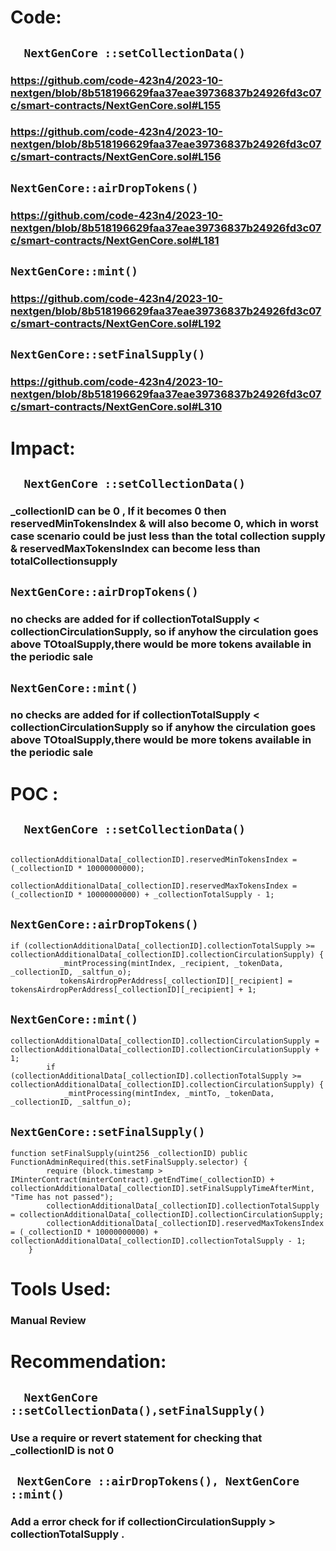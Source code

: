 # Code:
## ```  NextGenCore ::setCollectionData()```
### https://github.com/code-423n4/2023-10-nextgen/blob/8b518196629faa37eae39736837b24926fd3c07c/smart-contracts/NextGenCore.sol#L155
### https://github.com/code-423n4/2023-10-nextgen/blob/8b518196629faa37eae39736837b24926fd3c07c/smart-contracts/NextGenCore.sol#L156
## ``` NextGenCore::airDropTokens() ```
### https://github.com/code-423n4/2023-10-nextgen/blob/8b518196629faa37eae39736837b24926fd3c07c/smart-contracts/NextGenCore.sol#L181
## ``` NextGenCore::mint() ```
### https://github.com/code-423n4/2023-10-nextgen/blob/8b518196629faa37eae39736837b24926fd3c07c/smart-contracts/NextGenCore.sol#L192
## ``` NextGenCore::setFinalSupply() ```
### https://github.com/code-423n4/2023-10-nextgen/blob/8b518196629faa37eae39736837b24926fd3c07c/smart-contracts/NextGenCore.sol#L310
 
# Impact:
## ```  NextGenCore ::setCollectionData()```
### _collectionID  can be 0 , If it becomes 0 then reservedMinTokensIndex  & will also become 0, which in worst case scenario could be just less than the total collection supply & reservedMaxTokensIndex can become less than totalCollectionsupply 
## ``` NextGenCore::airDropTokens() ```
### no checks are added for if collectionTotalSupply < collectionCirculationSupply, so if anyhow the circulation goes above TOtoalSupply,there would be more tokens available in the periodic sale
## ``` NextGenCore::mint() ```
### no checks are added for if collectionTotalSupply < collectionCirculationSupply so if anyhow the circulation goes above TOtoalSupply,there would be more tokens available in the periodic sale

# POC :
## ```  NextGenCore ::setCollectionData()```
```
          collectionAdditionalData[_collectionID].reservedMinTokensIndex = (_collectionID * 10000000000);  
           collectionAdditionalData[_collectionID].reservedMaxTokensIndex = (_collectionID * 10000000000) + _collectionTotalSupply - 1; 
```
## ``` NextGenCore::airDropTokens() ```
 ```
if (collectionAdditionalData[_collectionID].collectionTotalSupply >= collectionAdditionalData[_collectionID].collectionCirculationSupply) {
            _mintProcessing(mintIndex, _recipient, _tokenData, _collectionID, _saltfun_o);
            tokensAirdropPerAddress[_collectionID][_recipient] = tokensAirdropPerAddress[_collectionID][_recipient] + 1;
```
## ``` NextGenCore::mint() ```
``` 
collectionAdditionalData[_collectionID].collectionCirculationSupply = collectionAdditionalData[_collectionID].collectionCirculationSupply + 1;
        if (collectionAdditionalData[_collectionID].collectionTotalSupply >= collectionAdditionalData[_collectionID].collectionCirculationSupply) {
            _mintProcessing(mintIndex, _mintTo, _tokenData, _collectionID, _saltfun_o);
```
## ``` NextGenCore::setFinalSupply() ```
```
function setFinalSupply(uint256 _collectionID) public FunctionAdminRequired(this.setFinalSupply.selector) {
        require (block.timestamp > IMinterContract(minterContract).getEndTime(_collectionID) + collectionAdditionalData[_collectionID].setFinalSupplyTimeAfterMint, "Time has not passed");
        collectionAdditionalData[_collectionID].collectionTotalSupply = collectionAdditionalData[_collectionID].collectionCirculationSupply;
        collectionAdditionalData[_collectionID].reservedMaxTokensIndex = (_collectionID * 10000000000) + collectionAdditionalData[_collectionID].collectionTotalSupply - 1;
    }
```

# Tools Used:
### Manual Review

# Recommendation:
## ```  NextGenCore ::setCollectionData(),setFinalSupply()```
### Use a require or revert statement for checking that _collectionID is not 0
## ``` NextGenCore ::airDropTokens(), NextGenCore ::mint()```
### Add a error check for if collectionCirculationSupply > collectionTotalSupply .